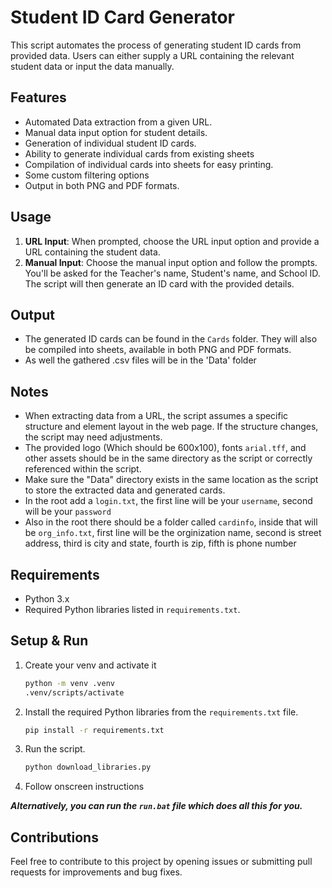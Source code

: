 # Student ID Card Generator

This script automates the process of generating student ID cards from provided data. Users can either supply a URL containing the relevant student data or input the data manually.

## Features

- Automated Data extraction from a given URL.
- Manual data input option for student details.
- Generation of individual student ID cards.
- Ability to generate individual cards from existing sheets
- Compilation of individual cards into sheets for easy printing.
- Some custom filtering options
- Output in both PNG and PDF formats.

## Usage

1. **URL Input**: When prompted, choose the URL input option and provide a URL containing the student data.
2. **Manual Input**: Choose the manual input option and follow the prompts. You'll be asked for the Teacher's name, Student's name, and School ID. The script will then generate an ID card with the provided details.

## Output

- The generated ID cards can be found in the `Cards` folder. They will also be compiled into sheets, available in both PNG and PDF formats.
- As well the gathered .csv files will be in the 'Data' folder

## Notes

- When extracting data from a URL, the script assumes a specific structure and element layout in the web page. If the structure changes, the script may need adjustments.
- The provided logo (Which should be 600x100), fonts `arial.tff`, and other assets should be in the same directory as the script or correctly referenced within the script.
- Make sure the "Data" directory exists in the same location as the script to store the extracted data and generated cards.
- In the root add a `login.txt`, the first line will be your `username`, second will be your `password`
- Also in the root there should be a folder called `cardinfo`, inside that will be `org_info.txt`,  first line will be the orginization name, second is street address, third is city and state, fourth is zip, fifth is phone number

## Requirements

- Python 3.x
- Required Python libraries listed in `requirements.txt`.

## Setup & Run

1. Create your venv and activate it

   ```bash
   python -m venv .venv
   .venv/scripts/activate
   ```

2. Install the required Python libraries from the `requirements.txt` file.

    ```bash
    pip install -r requirements.txt
    ```

3. Run the script.

    ```bash
    python download_libraries.py
    ```

4. Follow onscreen instructions

***Alternatively, you can run the `run.bat` file which does all this for you.***

## Contributions

Feel free to contribute to this project by opening issues or submitting pull requests for improvements and bug fixes.
